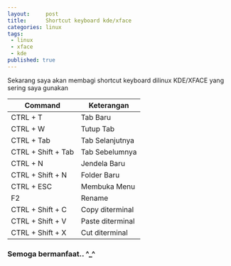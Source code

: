 ```yaml
---
layout:     post
title:      Shortcut keyboard kde/xface
categories: linux
tags:
 - linux
 - xface
 - kde
published: true
---
```

Sekarang saya akan membagi shortcut keyboard dilinux KDE/XFACE yang sering saya gunakan

| Command | Keterangan |
|-------|--------|
|CTRL + T |	Tab Baru |
|CTRL + W |	Tutup Tab |
|CTRL + Tab |	Tab Selanjutnya |
|CTRL + Shift + Tab |	Tab Sebelumnya |
|CTRL + N |	Jendela Baru |
|CTRL + Shift + N |	Folder Baru |
|CTRL + ESC |	Membuka Menu |
|F2 |	Rename |
|CTRL + Shift + C | 	Copy diterminal |
|CTRL + Shift + V |	Paste diterminal |
|CTRL + Shift + X |	Cut diterminal |

### Semoga bermanfaat.. ^_^
